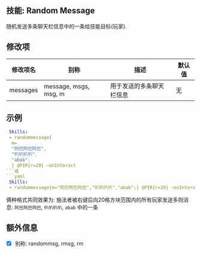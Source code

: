 技能: Random Message
--------------------------

随机发送多条聊天栏信息中的一条给技能目标(玩家).

修改项
----------

| 修改项名 | 别称    | 描述                                                                                                    | 默认值 |
|-----------|------------|----------------------------------------------------------------------------------------------------------------|---------------|
| messages  | message, msgs, msg, m       | 用于发送的多条聊天栏信息 | 无 |

示例
--------

```yaml
 Skills:
 - randommessage{
  m=
  "阿巴阿巴阿巴",
  "叭叭叭叭",
  "abab";
  } @PIR{r=20} ~onInteract
```或
```yaml
 Skills:
 - randommessage{m="阿巴阿巴阿巴","叭叭叭叭","abab";} @PIR{r=20} ~onInteract
```
俩种格式共同效果为: 施法者被右键后向20格方块范围内的所有玩家发送多则消息: `阿巴阿巴阿巴`, `叭叭叭叭`, `abab` 中的一条

额外信息
--

- [x] 别称: randommsg, rmsg, rm